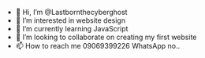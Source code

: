 - 👋 Hi, I’m @Lastbornthecyberghost
- 👀 I’m interested in website design
- 🌱 I’m currently learning JavaScript
- 💞️ I’m looking to collaborate on creating my first website 
- 📫 How to reach me 09069399226 WhatsApp no..

<!---
Lastbornthecyberghost/Lastbornthecyberghost is a ✨ special ✨ repository because its `README.md` (this file) appears on your GitHub profile.
You can click the Preview link to take a look at your changes.
--->
